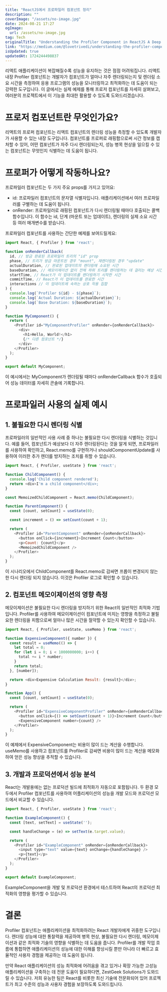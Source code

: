 ```yaml
---
title: "ReactJS에서 프로파일러 컴포넌트 정리"
description: ""
coverImage: "/assets/no-image.jpg"
date: 2024-08-21 17:27
ogImage: 
  url: /assets/no-image.jpg
tag: Tech
originalTitle: "Understanding the Profiler Component in ReactJS A Deep Dive with Real-Life Examples"
link: "https://medium.com/@lovetrivedi/understanding-the-profiler-component-in-reactjs-a-deep-dive-with-real-life-examples-71e0995fa123"
isUpdated: true
updatedAt: 1724244498837
---
```



리액트 애플리케이션이 복잡해질수록 성능을 유지하는 것은 점점 어려워집니다. 리액트 내장 Profiler 컴포넌트는 개발자가 컴포넌트가 얼마나 자주 렌더링되는지 및 렌더링 소요 시간을 측정하여 응용 프로그램의 성능을 모니터링하고 최적화하는 데 도움이 되는 강력한 도구입니다. 이 글에서는 실제 예제를 통해 프로저 컴포넌트를 자세히 살펴보고, 여러분의 프로젝트에서 이 기능을 최대한 활용할 수 있도록 도와드리겠습니다.

# 프로저 컴포넌트란 무엇인가요?

리액트의 프로퍼 컴포넌트는 리액트 컴포넌트의 렌더링 성능을 측정할 수 있도록 개발자가 사용할 수 있는 내장 도구입니다. 컴포넌트를 프로퍼로 래핑함으로써 시간 정보를 캡처할 수 있어, 어떤 컴포넌트가 자주 다시 렌더링되는지, 성능 병목 현상을 일으킬 수 있는 컴포넌트는 무엇인지 식별하는 데 도움이 됩니다.

# 프로퍼가 어떻게 작동하나요?

<div class="content-ad"></div>

프로파일러 컴포넌트는 두 가지 주요 props를 가지고 있어요:

- id: 프로파일러 컴포넌트의 문자열 식별자입니다. 애플리케이션에서 여러 프로파일러를 구별하는 데 도움이 됩니다.
- onRender: 프로파일러로 래핑된 컴포넌트가 다시 렌더링될 때마다 호출되는 콜백 함수입니다. 이 함수는 id, 단계 (마운트 또는 업데이트), 렌더링의 실제 소요 시간 등 여러 매개변수를 받습니다.

프로파일러 컴포넌트를 사용하는 간단한 예제를 보여드릴게요:

```js
import React, { Profiler } from 'react';

function onRenderCallback(
  id, // 방금 완료된 프로파일러 트리의 "id" prop
  phase, // 트리가 방금 마운트된 경우 "mount", 재렌더링된 경우 "update"
  actualDuration, // 완료된 업데이트의 렌더링에 소요된 시간
  baseDuration, // 메모이제이션 없이 전체 하위 트리를 렌더링하는 데 걸리는 예상 시간
  startTime, // React가 이 업데이트를 렌더링하기 시작한 시간
  commitTime, // React가 이 업데이트를 완료한 시간
  interactions // 이 업데이트에 속하는 상호 작용 집합
) {
  console.log(`Profiler ${id} - ${phase}`);
  console.log(`Actual Duration: ${actualDuration}`);
  console.log(`Base Duration: ${baseDuration}`);
}

function MyComponent() {
  return (
    <Profiler id="MyComponentProfiler" onRender={onRenderCallback}>
      <div>
        <h1>Hello, World!</h1>
        {/* 다른 컴포넌트 */}
      </div>
    </Profiler>
  );
}

export default MyComponent;
```

<div class="content-ad"></div>

이 예시에서는 MyComponent가 렌더링될 때마다 onRenderCallback 함수가 호출되어 성능 데이터를 자세히 콘솔에 기록합니다.

# 프로파일러 사용의 실제 예시

## 1. 불필요한 다시 렌더링 식별

프로파일러의 일반적인 사용 사례 중 하나는 불필요한 다시 렌더링을 식별하는 것입니다. 예를 들어, 컴포넌트가 예상보다 더 자주 렌더링된다는 것을 알게 되면, 프로파일러를 사용하여 확인하고, React.memo를 구현하거나 shouldComponentUpdate를 사용하여 이러한 추가 렌더를 방지하는 조치를 취할 수 있습니다.

<div class="content-ad"></div>

```js
import React, { Profiler, useState } from 'react';

function ChildComponent() {
  console.log('Child component rendered');
  return <div>I'm a child component</div>;
}

const MemoizedChildComponent = React.memo(ChildComponent);

function ParentComponent() {
  const [count, setCount] = useState(0);

  const increment = () => setCount(count + 1);

  return (
    <Profiler id="ParentComponent" onRender={onRenderCallback}>
      <button onClick={increment}>Increment Count</button>
      <p>Count: {count}</p>
      <MemoizedChildComponent />
    </Profiler>
  );
}
```

이 시나리오에서 ChildComponent를 React.memo로 감싸면 프롭이 변경되지 않는 한 다시 렌더링 되지 않습니다. 이것은 Profiler 로그로 확인할 수 있습니다.

## 2. 컴포넌트 메모이제이션의 영향 측정

메모이제이션은 불필요한 다시 렌더링을 방지하기 위한 React의 일반적인 최적화 기법입니다. Profiler를 사용하여 메모이제이션이 컴포넌트에 미치는 영향을 측정하고 불필요한 렌더링을 피함으로써 얼마나 많은 시간을 절약할 수 있는지 확인할 수 있습니다.

<div class="content-ad"></div>

```js
import React, { Profiler, useState, useMemo } from 'react';

function ExpensiveComponent({ number }) {
  const result = useMemo(() => {
    let total = 0;
    for (let i = 0; i < 1000000000; i++) {
      total += i * number;
    }
    return total;
  }, [number]);

  return <div>Expensive Calculation Result: {result}</div>;
}

function App() {
  const [count, setCount] = useState(0);

  return (
    <Profiler id="ExpensiveComponentProfiler" onRender={onRenderCallback}>
      <button onClick={() => setCount(count + 1)}>Increment Count</button>
      <ExpensiveComponent number={count} />
    </Profiler>
  );
}
```

이 예제에서 ExpensiveComponent는 비용이 많이 드는 계산을 수행합니다. useMemo를 사용하고 컴포넌트를 Profiler로 감싸면 비용이 많이 드는 계산을 메모화하여 얻은 성능 향상을 추적할 수 있습니다.

## 3. 개발과 프로덕션에서 성능 분석

React는 개발용에는 없는 프로덕션 빌드에 최적화가 자동으로 포함됩니다. 두 환경 모두에서 Profiler 컴포넌트를 사용하여 어플리케이션의 성능을 개발 모드와 프로덕션 모드에서 비교할 수 있습니다.

<div class="content-ad"></div>

```js
import React, { Profiler, useState } from 'react';

function ExampleComponent() {
  const [text, setText] = useState('');

  const handleChange = (e) => setText(e.target.value);

  return (
    <Profiler id="ExampleComponent" onRender={onRenderCallback}>
      <input type="text" value={text} onChange={handleChange} />
      <p>{text}</p>
    </Profiler>
  );
}

export default ExampleComponent;
```

ExampleComponent을 개발 및 프로덕션 환경에서 테스트하여 React의 프로덕션 최적화의 영향을 평가할 수 있습니다.

# 결론

Profiler 컴포넌트는 애플리케이션을 최적화하려는 React 개발자에게 귀중한 도구입니다. 렌더링 성능에 대한 통찰력을 제공하여 병목 현상, 불필요한 다시 렌더링, 메모이제이션과 같은 최적화 기술의 영향을 식별하는 데 도움을 줍니다. Profiler를 개발 작업 흐름에 통합하면 애플리케이션의 성능에 대한 이해를 향상시킬 뿐만 아니라 더 빠르고 효율적인 사용자 경험을 제공하는 데 도움이 됩니다.


<div class="content-ad"></div>

만약 React 애플리케이션의 성능 최적화에 어려움을 겪고 있거나 확장 가능한 고성능 애플리케이션을 구축하는 데 전문 도움이 필요하다면, ZestGeek Solutions가 도와드릴 수 있습니다. 저희 유능한 팀은 React를 비롯한 최신 기술에 전문화되어 있어 프로젝트가 최고 수준의 성능과 사용자 경험을 보장하도록 도와드립니다.